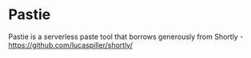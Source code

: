 # Pastie

Pastie is a serverless paste tool that borrows generously from Shortly - https://github.com/lucaspiller/shortly/
